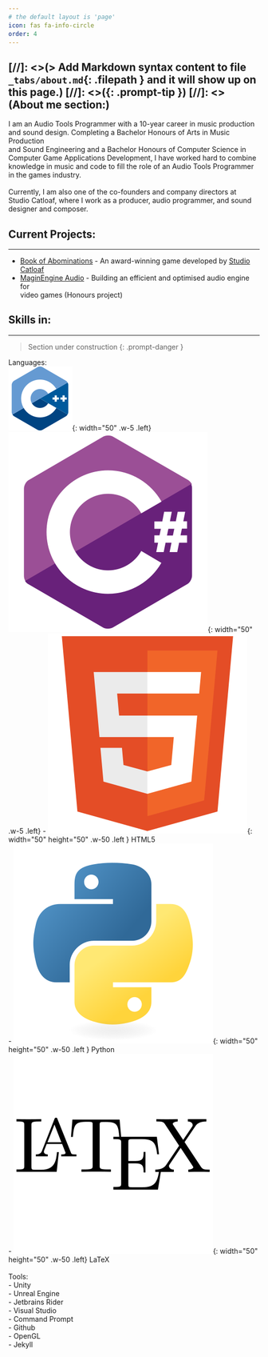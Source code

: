 ```yaml
---
# the default layout is 'page'
icon: fas fa-info-circle
order: 4
--- 
```

[//]: <>(> Add Markdown syntax content to file `_tabs/about.md`{: .filepath } and it will show up on this page.)
[//]: <>({: .prompt-tip })
[//]: <>(About me section:)
---
I am an Audio Tools Programmer with a 10-year career in music production <br>and sound design. Completing a Bachelor Honours of Arts in Music Production <br>and Sound Engineering and a Bachelor Honours of Computer Science in <br>Computer Game Applications Development, I have worked hard to combine <br>knowledge in music and code to fill the role of an Audio Tools Programmer <br>in the games industry.<br><br>Currently, I am also one of the co-founders and company directors at <br>Studio Catloaf, where I work as a producer, audio programmer, and sound <br>designer and composer.

## Current Projects:
---
- [Book of Abominations](https://www.eurogamer.net/uncovering-the-eldritch-horror-monster-collecting-rpg-book-of-abominations) - An award-winning game developed by [Studio Catloaf](https://x.com/StudioCatloaf)
- [MaginEngine Audio](https://github.com/JanHuss/maginEngineAudio) - Building an efficient and optimised audio engine for <br>video games (Honours project) 

<!-- markdownlint-restore -->
## Skills in:
---
> Section under construction
{: .prompt-danger }

Languages:<br>
    ![cplusplus](/assets/img/logos/cplusplus.png){: width="50" .w-5 .left}
    ![cpsharp](/assets/img/logos/csharp.png){: width="50" .w-5 .left}
    - ![html](/assets/img/logos/html.png){: width="50" height="50" .w-50 .left } HTML5<br>
    - ![python](/assets/img/logos/python.png){: width="50" height="50" .w-50 .left } Python<br>
    - ![latex](/assets/img/logos/latex.png){: width="50" height="50" .w-50 .left} LaTeX<br>
<br>
Tools:<br>
    - Unity<br>
    - Unreal Engine<br>
    - Jetbrains Rider<br>
    - Visual Studio<br>
    - Command Prompt<br>
    - Github<br>
    - OpenGL<br>
    - Jekyll<br>
